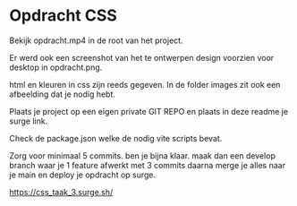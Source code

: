 # Opdracht CSS

Bekijk opdracht.mp4 in de root van het project.

Er werd ook een screenshot van het te ontwerpen design voorzien voor desktop in opdracht.png.

html en kleuren in css zijn reeds gegeven. In de folder images zit ook een afbeelding dat je nodig hebt.

Plaats je project op een eigen private GIT REPO en plaats in deze readme je surge link.

Check de package.json welke de nodig vite scripts bevat.

Zorg voor minimaal 5 commits. ben je bijna klaar. maak dan een develop branch waar je 1 feature afwerkt met 3 commits daarna merge je alles naar je main en deploy je opdracht op surge.

https://css_taak_3.surge.sh/
